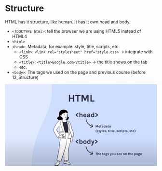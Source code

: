 # Structure

HTML has it structure, like human.
It has it own head and body.

- `<!DOCTYPE html>`: tell the browser we are using HTML5 instead of HTML4
- `<html>`
- `<head>`: Metadata, for example: style, title, scripts, etc.
  - `<link>`: `<link rel="stylesheet" href="style.css>` -> integrate with CSS
  - `<title>`: `<title>Google.com</title>` -> the title shows on the tab
  - etc.
- `<body>`: The tags we used on the page and previous course (before 12_Structure)

![](structure.png)
